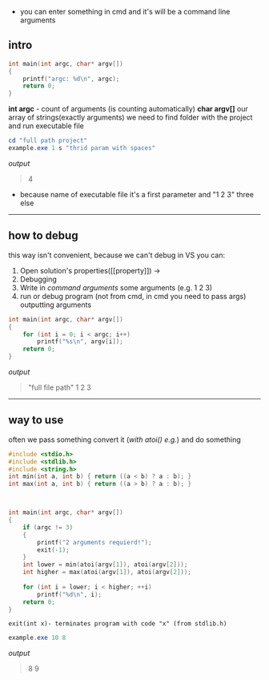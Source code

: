 - you can enter something in cmd and it's will be a command line arguments
## intro

```C
int main(int argc, char* argv[])
{
	printf("argc: %d\n", argc);
	return 0;
}
```

**int argc** - count of arguments (is counting automatically)
**char argv[]**  our array of strings(exactly arguments)
we need to find folder with the project and run executable file
```PowerShell
cd "full path project"
example.exe 1 s "thrid param with spaces"
```
*output*
> 4
 * because name of executable file it's a first parameter and "1 2 3" three else

---
## how to debug
this way isn't convenient, because we can't debug 
in VS you can:
1. Open solution's properties([[property]]) ->
2. Debugging  
3. Write in *command arguments* some arguments (e.g. 1 2 3)
4. run or debug program (not from cmd, in cmd you need to pass args)
outputting arguments 
```C
int main(int argc, char* argv[])
{
	for (int i = 0; i < argc; i++)
		printf("%s\n", argv[i]);
	return 0;
}
```
*output*
>"full file path"
>1
>2
>3

---
## way to use
often we pass something convert it (*with atoi() e.g.*)  and do something
```C
#include <stdio.h>
#include <stdlib.h>
#include <string.h>
int min(int a, int b) { return ((a < b) ? a : b); }
int max(int a, int b) { return ((a > b) ? a : b); }



int main(int argc, char* argv[])
{
	if (argc != 3)
	{
		printf("2 arguments requierd!");
		exit(-1);
	}
	int lower = min(atoi(argv[1]), atoi(argv[2]));
	int higher = max(atoi(argv[1]), atoi(argv[2]));
	
	for (int i = lower; i < higher; ++i)
		printf("%d\n", i);
	return 0;
}
```
	exit(int x)- terminates program with code "x" (from stdlib.h)
```PowerShell
example.exe 10 8
```
*output*
>8
>9


